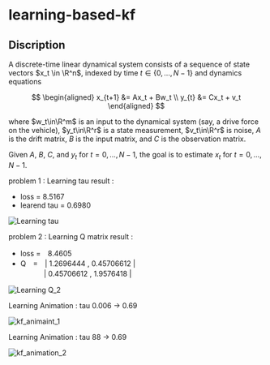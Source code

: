# learning-based-kf

## Discription

A discrete-time linear dynamical system consists of a sequence of state vectors $x_t \in \R^n$, indexed by time $t\in \{0,\dots,N-1\}$ and dynamics equations

$$
\begin{aligned}
  x_{t+1} &= Ax_t + Bw_t \\
  y_{t} &= Cx_t + v_t   
\end{aligned}
$$

where $w_t\in\R^m$ is an input to the dynamical system (say, a drive force on the vehicle), $y_t\in\R^r$ is a state measurement, $v_t\in\R^r$ is noise, $A$ is the drift matrix, $B$ is the input matrix, and $C$ is the observation matrix.

Given $A$, $B$, $C$, and $y_t$ for $t=0,\dots,N−1$, the goal is to estimate $x_t$ for $t=0,\dots,N−1$.



problem 1 : Learning tau
result :
 - loss = 8.5167
 - learend tau = 0.6980

![Learning tau](https://user-images.githubusercontent.com/57785895/99908424-ef7e3e00-2d25-11eb-9573-9850b3e8df56.png)


problem 2 : Learning Q matrix
result :
 - loss =　8.4605  
 - Q　=　| 1.2696444 ,   0.45706612 |  
　　　 | 0.45706612 ,   1.9576418 |
 
![Learning Q_2](https://user-images.githubusercontent.com/57785895/100187865-5cfbbb80-2f2c-11eb-9ab8-fab581ee8ae5.png)


Learning Animation : tau 0.006 -> 0.69

![kf_animaint_1](https://user-images.githubusercontent.com/57785895/99908174-6dd9e080-2d24-11eb-841c-63a924860943.gif)


Learning Animation : tau 88 -> 0.69

![kf_animation_2](https://user-images.githubusercontent.com/57785895/99908182-7df1c000-2d24-11eb-8ed5-6c407660147d.gif)
